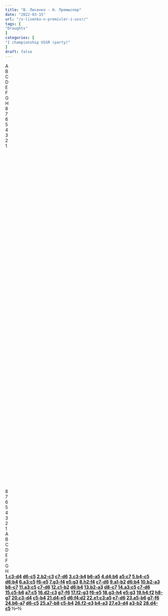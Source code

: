 ```yaml
---
title: "В. Лисенко - Н. Премыслер"
date: "2022-03-15"
url: "/v-lisenko-n-premisler-i-ussr/"
tags: [
"Draughts"
]
categories: [
"I championship USSR (party)"
]
draft: false
---
```


<!--more-->

<link rel="stylesheet" href="https://use.fontawesome.com/releases/v5.5.0/css/all.css"
          integrity="sha384-B4dIYHKNBt8Bc12p+WXckhzcICo0wtJAoU8YZTY5qE0Id1GSseTk6S+L3BlXeVIU" crossorigin="anonymous">
<div class="flex_div">
    <div>
        <div id="main">
            <div id="header">
                <div></div>
                <div>A</div>
                <div>B</div>
                <div>C</div>
                <div>D</div>
                <div>E</div>
                <div>F</div>
                <div>G</div>
                <div>H</div>
                <div></div>
            </div>
            <div id="content">
                <div id="left">
                    <div>8</div>
                    <div>7</div>
                    <div>6</div>
                    <div>5</div>
                    <div>4</div>
                    <div>3</div>
                    <div>2</div>
                    <div>1</div>
                </div>
                <div id="board">
                    <div>&nbsp;</div>
                    <div>&nbsp;</div>
                    <div>&nbsp;</div>
                    <div>&nbsp;</div>
                    <div>&nbsp;</div>
                    <div>&nbsp;</div>
                    <div>&nbsp;</div>
                    <div>&nbsp;</div>
                    <div>&nbsp;</div>
                    <div>&nbsp;</div>
                    <div>&nbsp;</div>
                    <div>&nbsp;</div>
                    <div>&nbsp;</div>
                    <div>&nbsp;</div>
                    <div>&nbsp;</div>
                    <div>&nbsp;</div>
                    <div>&nbsp;</div>
                    <div>&nbsp;</div>
                    <div>&nbsp;</div>
                    <div>&nbsp;</div>
                    <div>&nbsp;</div>
                    <div>&nbsp;</div>
                    <div>&nbsp;</div>
                    <div>&nbsp;</div>
                    <div>&nbsp;</div>
                    <div>&nbsp;</div>
                    <div>&nbsp;</div>
                    <div>&nbsp;</div>
                    <div>&nbsp;</div>
                    <div>&nbsp;</div>
                    <div>&nbsp;</div>
                    <div>&nbsp;</div>
                    <div>&nbsp;</div>
                    <div>&nbsp;</div>
                    <div>&nbsp;</div>
                    <div>&nbsp;</div>
                    <div>&nbsp;</div>
                    <div>&nbsp;</div>
                    <div>&nbsp;</div>
                    <div>&nbsp;</div>
                    <div>&nbsp;</div>
                    <div>&nbsp;</div>
                    <div>&nbsp;</div>
                    <div>&nbsp;</div>
                    <div>&nbsp;</div>
                    <div>&nbsp;</div>
                    <div>&nbsp;</div>
                    <div>&nbsp;</div>
                    <div>&nbsp;</div>
                    <div>&nbsp;</div>
                    <div>&nbsp;</div>
                    <div>&nbsp;</div>
                    <div>&nbsp;</div>
                    <div>&nbsp;</div>
                    <div>&nbsp;</div>
                    <div>&nbsp;</div>
                    <div>&nbsp;</div>
                    <div>&nbsp;</div>
                    <div>&nbsp;</div>
                    <div>&nbsp;</div>
                    <div>&nbsp;</div>
                    <div>&nbsp;</div>
                    <div>&nbsp;</div>
                    <div>&nbsp;</div>
                </div>
                <div id="right">
                    <div>8</div>
                    <div>7</div>
                    <div>6</div>
                    <div>5</div>
                    <div>4</div>
                    <div>3</div>
                    <div>2</div>
                    <div>1</div>
                </div>
            </div>
            <div id="footer">
                <div></div>
                <div>A</div>
                <div>B</div>
                <div>C</div>
                <div>D</div>
                <div>E</div>
                <div>F</div>
                <div>G</div>
                <div>H</div>
                <div></div>
            </div>
        </div>
        <div class="buttons">
            <i class="fas fa-step-backward" onclick="toStart()"></i>
            <i class="fas fa-chevron-circle-left" onclick="prev()"></i>
            <i class="fas fa-chevron-circle-right" onclick="next()"></i>
            <i class="fas fa-step-forward" onclick="toEnd()"></i>
        </div>
    </div>
    <div id="partyText"><strong><a href="javascript:moveTo(1)">1.c3-d4</a> <a href="javascript:moveTo()">d6-c5</a> 
    <a href="javascript:moveTo()">2.b2-c3</a> <a href="javascript:moveTo()">c7-d6</a> 
    <a href="javascript:moveTo()">3.c3-b4</a> <a href="javascript:moveTo()">b6-a5</a> 
    <a href="javascript:moveTo()">4.d4:b6</a> <a href="javascript:moveTo()">a5:c7</a> 
    <a href="javascript:moveTo()">5.b4-c5</a> <a href="javascript:moveTo()">d6:b4</a> 
<a href="javascript:moveTo()">6.a3:c5</a> <a href="javascript:moveTo()">f6-e5</a> 
<a href="javascript:moveTo()">7.g3-f4</a> <a href="javascript:moveTo()">e5:g3</a> 
<a href="javascript:moveTo()">8.h2:f4</a> <a href="javascript:moveTo()">c7-d6</a> 
<a href="javascript:moveTo()">9.a1-b2</a> <a href="javascript:moveTo()">d6:b4</a> 
<a href="javascript:moveTo()">10.b2-a3</a> <a href="javascript:moveTo()">b8-c7</a> 
<a href="javascript:moveTo()">11.a3:c5</a> <a href="javascript:moveTo()">c7-d6</a> 
<a href="javascript:moveTo()">12.c1-b2</a> <a href="javascript:moveTo()">d6:b4</a> 
<a href="javascript:moveTo()">13.b2-a3</a> <a href="javascript:moveTo()">d8-c7</a> 
<a href="javascript:moveTo()">14.a3:c5</a> <a href="javascript:moveTo()">c7-d6</a> 
<a href="javascript:moveTo()">15.c5-b6</a> <a href="javascript:moveTo()">a7:c5</a> 
<a href="javascript:moveTo()">16.d2-c3</a> <a href="javascript:moveTo()">g7-f6</a> 
<a href="javascript:moveTo()">17.f2-g3</a> <a href="javascript:moveTo()">f6-e5</a> 
<a href="javascript:moveTo()">18.g3-h4</a> <a href="javascript:moveTo()">e5:g3</a> 
<a href="javascript:moveTo()">19.h4:f2</a> <a href="javascript:moveTo()">h8-g7</a> 
<a href="javascript:moveTo()">20.c3-d4</a> <a href="javascript:moveTo()">c5-b4</a> 
<a href="javascript:moveTo()">21.d4-e5</a> <a href="javascript:moveTo()">d6:f4:d2</a> 
<a href="javascript:moveTo()">22.e1:c3:a5</a> <a href="javascript:moveTo()">e7-d6</a> 
<a href="javascript:moveTo()">23.a5-b6</a> <a href="javascript:moveTo()">g7-f6</a> 
<a href="javascript:moveTo()">24.b6-a7</a> <a href="javascript:moveTo()">d6-c5</a> 
<a href="javascript:moveTo()">25.a7-b8</a> <a href="javascript:moveTo()">c5-b4</a> 
<a href="javascript:moveTo()">26.f2-e3</a> <a href="javascript:moveTo()">b4-a3</a> 
<a href="javascript:moveTo()">27.e3-d4</a> <a href="javascript:moveTo()">a3-b2</a> 
<a href="javascript:moveTo()">28.d4-c5</a> &frac12;&ndash;&frac12;</strong>
    </div>
</div>
<script type="text/javascript" src="/js/party.js"></script>
